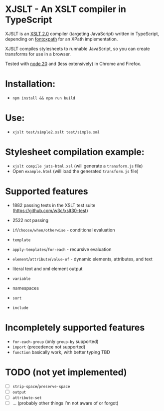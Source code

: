# XJSLT - An XSLT compiler in TypeScript

XJSLT is an [XSLT 2.0](https://www.w3.org/TR/xslt20/) compiler (targeting JavaScript) written in TypeScript, depending on [fontoxpath](https://github.com/FontoXML/fontoxpath) for an XPath implementation.

XJSLT compiles stylesheets to runnable JavaScript, so you can create transforms for use in a browser.

Tested with [node 20](https://nodejs.org/) and (less extensively) in Chrome and Firefox.

# Installation:
- `npm install && npm run build`

# Use:
- `xjslt test/simple2.xslt test/simple.xml`

# Stylesheet compilation example:
- `xjslt compile jats-html.xsl` (will generate a `transform.js` file)
- Open `example.html` (will load the generated `transform.js` file)

# Supported features
- 1882 passing tests in the XSLT test suite (https://github.com/w3c/xslt30-test)
- 2522 not passing

- `if`/`choose/when/otherwise` - conditional evaluation
- `template`
- `apply-templates`/`for-each` - recursive evaluation
- `element`/`attribute`/`value-of` - dynamic elements, attributes, and text
- literal text and xml element output
- `variable`
- namespaces
- `sort`
- `include`

# Incompletely supported features
- `for-each-group` (only `group-by` supported)
- `import` (precedence not supported)
- `function` basically work, with better typing TBD

# TODO (not yet implemented)
- [ ] `strip-space`/`preserve-space`
- [ ] `output`
- [ ] `attribute-set`
- [ ] … (probably other things I’m not aware of or forgot)
